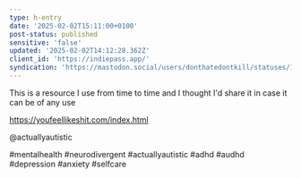 ```yaml
---
type: h-entry
date: '2025-02-02T15:11:00+0100'
post-status: published
sensitive: 'false'
updated: '2025-02-02T14:12:28.362Z'
client_id: 'https://indiepass.app/'
syndication: 'https://mastodon.social/users/donthatedontkill/statuses/113934698761570017'
---
```

This is a resource I use from time to time and I thought I'd share it in case it can be of any use 

https://youfeellikeshit.com/index.html

@actuallyautistic

#mentalhealth #neurodivergent #actuallyautistic #adhd #audhd #depression #anxiety #selfcare
